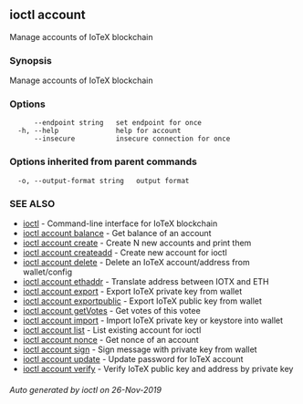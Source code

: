 ## ioctl account

Manage accounts of IoTeX blockchain

### Synopsis

Manage accounts of IoTeX blockchain

### Options

```
      --endpoint string   set endpoint for once
  -h, --help              help for account
      --insecure          insecure connection for once
```

### Options inherited from parent commands

```
  -o, --output-format string   output format
```

### SEE ALSO

* [ioctl](../README.md)	 - Command-line interface for IoTeX blockchain
* [ioctl account balance](ioctl_account_balance.md)	 - Get balance of an account
* [ioctl account create](ioctl_account_create.md)	 - Create N new accounts and print them
* [ioctl account createadd](ioctl_account_createadd.md)	 - Create new account for ioctl
* [ioctl account delete](ioctl_account_delete.md)	 - Delete an IoTeX account/address from wallet/config
* [ioctl account ethaddr](ioctl_account_ethaddr.md)	 - Translate address between IOTX and ETH
* [ioctl account export](ioctl_account_export.md)	 - Export IoTeX private key from wallet
* [ioctl account exportpublic](ioctl_account_exportpublic.md)	 - Export IoTeX public key from wallet
* [ioctl account getVotes](ioctl_account_getVotes.md)	 - Get votes of this votee
* [ioctl account import](ioctl_account_import.md)	 - Import IoTeX private key or keystore into wallet
* [ioctl account list](ioctl_account_list.md)	 - List existing account for ioctl
* [ioctl account nonce](ioctl_account_nonce.md)	 - Get nonce of an account
* [ioctl account sign](ioctl_account_sign.md)	 - Sign message with private key from wallet
* [ioctl account update](ioctl_account_update.md)	 - Update password for IoTeX account
* [ioctl account verify](ioctl_account_verify.md)	 - Verify IoTeX public key and address by private key

###### Auto generated by ioctl on 26-Nov-2019
